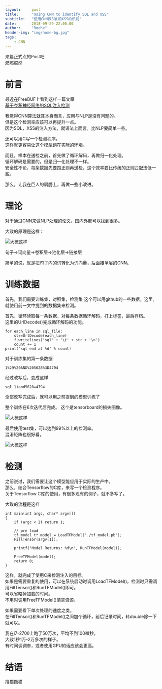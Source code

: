 ```yaml
---
layout:     post
title:      "Using CNN to identify SQL and XSS"
subtitle:   "使用CNN做SQL和XSS的识别"
date:       2018-09-29 22:00:00 
author:     "Roche" 
header-img: "img/home-bg.jpg" 
tags:
    - CNN 
---
```


来篇正式点的Post吧  
~~燃燃燃然~~

# 前言

最近在FreeBUF上看到这样一篇文章  
[基于卷积神经网络的SQL注入检测](http://www.freebuf.com/articles/web/176709.html)

我觉得CNN算法就其本身而言，应用与NLP是没有问题的。  
但是这个检测率应该可以再提升一点。  
因为SQL，XSS的注入方法，就语法上而言，比NLP要简单一些。

还可以用C写一个检测程序。  
这样就更容易让这个模型跑在实际的环境。

而且，样本在送检之前，首先做了循环解码，再做归一化处理。  
循环解码是需要的，但是归一化处理不一样。  
安全性不论，每条数据先要跑正则再送检，这个效率要比传统的正则匹配法低一些。

那么，让我在巨人的肩膀上，再做一些小改进。

# 理论

对于通过CNN来做NLP处理的论文，国内外都可以找到很多。

大致的原理是这样：

![大概这样](https://roche-k.github.io/img/in-post/deep_learnig/2018-09-29-NLP-CNN.png)

句子->词向量->卷积层->池化层->链接层

简单的说，就是把句子内的词转化为词向量，后面接单层的CNN。


# 训练数据

首先，我们需要训练集，对照集，检测集
这个可以用github的一些数据。这里，就使用前一文中提到的数据集来检测。

首先，循环读取每一条数据，对每条数据循环解码，打上标签，最后存档。  
这里的UrlDecode()完成循环解码的功能。

    for each_line in sql_file:
        str=UrlDecode(each_line)
        f.writelines('sql' + '\t' + str + '\n')
        count += 1
    print("sql end at %d" % count)

对于训练集的第一条数据  

    1%29%20AND%205628%3D4794  

经过改写后，变成这样  

    sql	1)and5628=4794

全部改写完成后，就可以用之前提到的模型训练了

整个训练在6次迭代后完成。
这个是tensorboard的损失图像。

![大概这样](https://roche-k.github.io/img/in-post/deep_learnig/2018-09-29-tensotboard.png)

最后使用test集，可以达到99%以上的检测率。  
混淆矩阵也很好看。

![大概这样](https://roche-k.github.io/img/in-post/deep_learnig/2018-09-29-matrix)

# 检测

之前说过，我们需要让这个模型能应用于实际的生产中。  
那么，结合Tensorflow的C库，来写一个检测程序。  
关于Tensorflow C库的使用，有很多现有的例子，就不多写了。

大致的流程是这样

    int main(int argc, char* argv[])
    {
        if (argc < 2) return 1;

        // pre load
        tf_model_t* model = LoadTFModel("./tf_model.pb");
        FillTensor(argv[1]);

        printf("Model Returns: %d\n", RunTFModel(model));

        FreeTFModel(model);
        return 0;
    }

这样，就完成了使用C来检测注入的目标。  
如果是需要重复的使用，可以在系统启动时调用LoadTFModel()，检测时只需调用FillTensor()和RunTFModel()即可。  
可以省略掉加载的时间。  
不用时调用FreeTFModel()清空资源。

如果需要看下单次处理的速度之类。  
在FillTensor()和RunTFModel()之间加个循环，前后记录时间，转double除一下就可以。

我在i7-2700上跑了50万次，平均不到100微秒。  
大致1秒1万-2万多次的样子。  
有时间调调参，或者使用GPU的话应该会更高。

# 结语

撸猫撸猫
